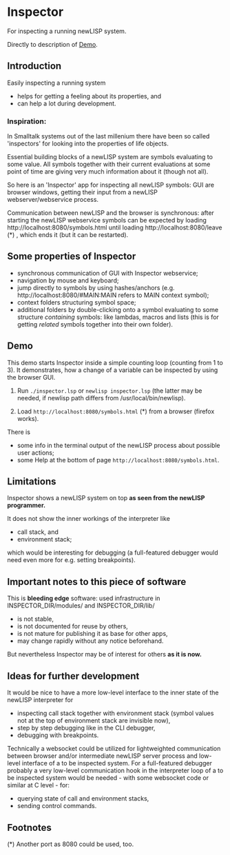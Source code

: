 # Inspector

For inspecting a running newLISP system.

Directly to description of [Demo](https://github.com/hartrock/Inspector#demo).


## Introduction

Easily inspecting a running system
- helps for getting a feeling about its properties, and
- can help a lot during development.

### Inspiration:
In Smalltalk systems out of the last millenium there have been so called 'inspectors' for looking into the properties of life objects.

Essential building blocks of a newLISP system are symbols evaluating to some value. All symbols together with their current evaluations at some point of time are giving very much information about it (though not all).

So here is an 'Inspector' app for inspecting all newLISP symbols: GUI are browser windows, getting their input from a newLISP webserver/webservice process.

Communication between newLISP and the browser is synchronous: after starting the newLISP webservice symbols can be expected by loading
  http://localhost:8080/symbols.html
until loading
  http://localhost:8080/leave (*)
, which ends it (but it can be restarted).


## Some properties of Inspector

- synchronous communication of GUI with Inspector webservice;
- navigation by mouse and keyboard;
- jump directly to symbols by using hashes/anchors (e.g. http://localhost:8080/#MAIN:MAIN refers to MAIN context symbol);
- context folders structuring symbol space;
- additional folders by double-clicking onto a symbol evaluating to some structure *containing* symbols: like lambdas, macros and lists (this is for getting *related* symbols together into their own folder).


## Demo

This demo starts Inspector inside a simple counting loop (counting from 1 to 3). It demonstrates, how a change of a variable can be inspected by using the browser GUI.

1. Run
    `./inspector.lsp`
  or
    `newlisp inspector.lsp`
  (the latter may be needed, if newlisp path differs from /usr/local/bin/newlisp).

2. Load
  `http://localhost:8080/symbols.html` (*)
from a browser (firefox works).

There is
- some info in the terminal output of the newLISP process about possible user actions;
- some Help at the bottom of page `http://localhost:8080/symbols.html`.


## Limitations

Inspector shows a newLISP system on top
  **as seen from the newLISP programmer.**

It does not show the inner workings of the interpreter like
- call stack, and
- environment stack;

which would be interesting for debugging (a full-featured debugger would need even more for e.g. setting breakpoints).


## Important notes to this piece of software

This is **bleeding edge** software: used infrastructure in INSPECTOR_DIR/modules/ and INSPECTOR_DIR/lib/
- is not stable,
- is not documented for reuse by others,
- is not mature for publishing it as base for other apps,
- may change rapidly without any notice beforehand.

But nevertheless Inspector may be of interest for others
  **as it is now.**


## Ideas for further development

It would be nice to have a more low-level interface to the inner state of the newLISP interpreter for
- inspecting call stack together with environment stack (symbol values not at the top of environment stack are invisible now),
- step by step debugging like in the CLI debugger,
- debugging with breakpoints.

Technically a websocket could be utilized for lightweighted communication between browser and/or intermediate newLISP server process and low-level interface of a to be inspected system.
For a full-featured debugger probably a very low-level communication hook in the interpreter loop of a to be inspected system would be needed - with some websocket code or similar at C level - for:
- querying state of call and environment stacks,
- sending control commands.


## Footnotes

(*) Another port as 8080 could be used, too.
